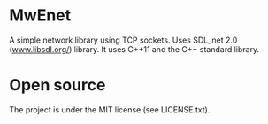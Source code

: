 MwEnet
======
A simple network library using TCP sockets. Uses SDL_net 2.0 (www.libsdl.org/) library.
 It uses C++11 and the C++ standard library.

Open source
======
 The project is under the MIT license (see LICENSE.txt).

